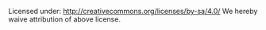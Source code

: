 Licensed under: http://creativecommons.org/licenses/by-sa/4.0/
We hereby waive attribution of above license.  
